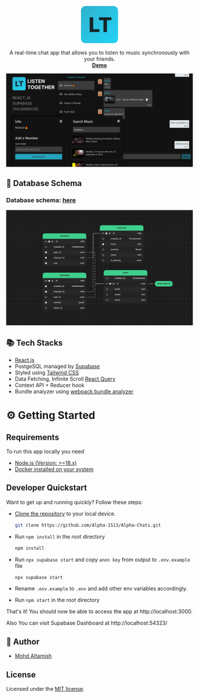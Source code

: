 <p align="center" style="margin-top: 120px">
  <a href="https://listen-together.app">
   <img src="./public/listen-together-logo.png" width="100px" alt="Listen Together Logo">
  </a>
</p>

  <p align="center">
  A real-time chat app that allows you to listen to music synchronously with your friends.
  <br>
    <a href="https://listen-together.app"><strong>Demo</strong></a>
  </p>

<img width="1040" alt="Cover" src="./public/listen-together-cover.png">

## 💾 Database Schema

### Database schema: [here](./schema.sql)

<img width="992" alt="Screenshot of database schema" src="./public/database-schema.png">

## 📚 Tech Stacks

- [React.js](react.dev)
- PostgeSQL managed by [Supabase](https://supabase.io/)
- Styled using [Tailwind CSS](https://tailwindcss.com/)
- Data Fetching, Infinite Scroll [React Query](https://tanstack.com/query/v3/)
- Context API + Reducer hook
- Bundle analyzer using [webpack bundle analyzer](https://github.com/webpack-contrib/webpack-bundle-analyzer)

# ⚙️ Getting Started

## Requirements

To run this app locally you need

- [Node.js (Version: >=18.x)](https://nodejs.org/en/download/)
- [Docker installed on your system](https://docs.docker.com/engine/install/)

## Developer Quickstart

Want to get up and running quickly? Follow these steps:

- [Clone the repository](https://help.github.com/articles/cloning-a-repository/) to your local device.

  ```sh
  git clone https://github.com/Alpha-1513/Alpha-Chats.git
  ```

- Run `npm install` in the root directory
  ```sh
  npm install
  ```
- Run `npx supabase start` and copy `anon key` from output to `.env.example` file
  ```sh
  npx supabase start
  ```
- Rename `.env.example` to `.env` and add other env variables accordingly.
- Run `npm start` in the root directory

That's it! You should now be able to access the app at http://localhost:3000.

Also You can visit Supabase Dashboard at http://localhost:54323/

## 🙇 Author

- [Mohd Altamish](https://www.linkedin.com/in/mohd-altamish-506404330?utm_source=share&utm_campaign=share_via&utm_content=profile&utm_medium=android_app)

## License

Licensed under the [MIT license](https://github.com/shadcn/taxonomy/blob/main/LICENSE.md).
